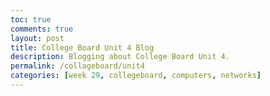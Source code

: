 ```yaml
---
toc: true
comments: true
layout: post
title: College Board Unit 4 Blog 
description: Blogging about College Board Unit 4.
permalink: /collageboard/unit4
categories: [week 29, collegeboard, computers, networks]
---
```

